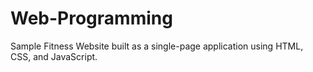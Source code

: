 # Web-Programming
Sample Fitness Website built as a single-page application using HTML, CSS, and JavaScript.
